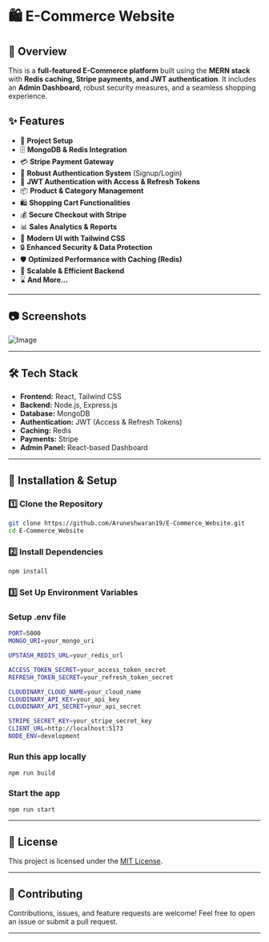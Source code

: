 # 🛍️ E-Commerce Website

## 🚀 Overview
This is a **full-featured E-Commerce platform** built using the **MERN stack** with **Redis caching, Stripe payments, and JWT authentication**. It includes an **Admin Dashboard**, robust security measures, and a seamless shopping experience.

## ✨ Features

- 🚀 **Project Setup**
- 🗄️ **MongoDB & Redis Integration**
- 💳 **Stripe Payment Gateway**
- 🔐 **Robust Authentication System** (Signup/Login)
- 🔑 **JWT Authentication with Access & Refresh Tokens**
- 📦 **Product & Category Management**
- 🛍️ **Shopping Cart Functionalities**
- 💰 **Secure Checkout with Stripe**
- 📊 **Sales Analytics & Reports**
- 🎨 **Modern UI with Tailwind CSS**
- 🔒 **Enhanced Security & Data Protection**
- 🛡️ **Optimized Performance with Caching (Redis)**
- 🚀 **Scalable & Efficient Backend**
- ⌛ **And More...**

---

## 📷 Screenshots
![Image](https://github.com/user-attachments/assets/cc239057-ca58-4c0d-a0d7-2de836631d09)

---

## 🛠️ Tech Stack

- **Frontend:** React, Tailwind CSS
- **Backend:** Node.js, Express.js
- **Database:** MongoDB
- **Authentication:** JWT (Access & Refresh Tokens)
- **Caching:** Redis
- **Payments:** Stripe
- **Admin Panel:** React-based Dashboard

---

## 📌 Installation & Setup

### 1️⃣ Clone the Repository
```bash
git clone https://github.com/Aruneshwaran19/E-Commerce_Website.git
cd E-Commerce_Website
```

### 2️⃣ Install Dependencies
```bash
npm install
```

### 3️⃣ Set Up Environment Variables
### Setup .env file

```bash
PORT=5000
MONGO_URI=your_mongo_uri

UPSTASH_REDIS_URL=your_redis_url

ACCESS_TOKEN_SECRET=your_access_token_secret
REFRESH_TOKEN_SECRET=your_refresh_token_secret

CLOUDINARY_CLOUD_NAME=your_cloud_name
CLOUDINARY_API_KEY=your_api_key
CLOUDINARY_API_SECRET=your_api_secret

STRIPE_SECRET_KEY=your_stripe_secret_key
CLIENT_URL=http://localhost:5173
NODE_ENV=development
```

### Run this app locally

```shell
npm run build
```

### Start the app

```shell
npm run start
```
---

## 📜 License
This project is licensed under the [MIT License](LICENSE).

---

## 🤝 Contributing
Contributions, issues, and feature requests are welcome! Feel free to open an issue or submit a pull request.

---
